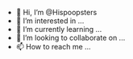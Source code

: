 - 👋 Hi, I’m @Hispoopsters
- 👀 I’m interested in ...
- 🌱 I’m currently learning ...
- 💞️ I’m looking to collaborate on ...
- 📫 How to reach me ...

<!---
Hispoopsters/Hispoopsters is a ✨ special ✨ repository because its `README.md` (this file) appears on your GitHub profile.
You can click the Preview link to take a look at your changes.
--->
